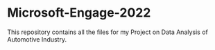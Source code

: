 # Microsoft-Engage-2022
This repository contains all the files for my Project on Data Analysis of Automotive Industry. 
